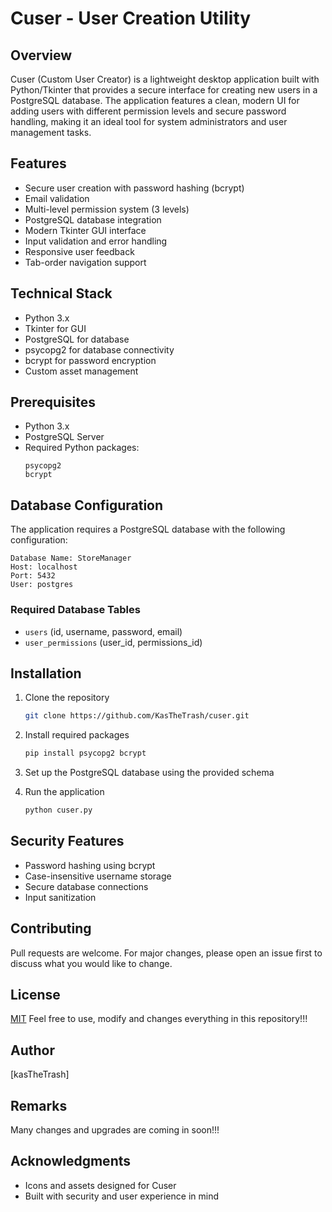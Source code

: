 # Cuser - User Creation Utility

## Overview
Cuser (Custom User Creator) is a lightweight desktop application built with Python/Tkinter that provides a secure interface for creating new users in a PostgreSQL database. The application features a clean, modern UI for adding users with different permission levels and secure password handling, making it an ideal tool for system administrators and user management tasks.

## Features
- Secure user creation with password hashing (bcrypt)
- Email validation
- Multi-level permission system (3 levels)
- PostgreSQL database integration
- Modern Tkinter GUI interface
- Input validation and error handling
- Responsive user feedback
- Tab-order navigation support

## Technical Stack
- Python 3.x
- Tkinter for GUI
- PostgreSQL for database
- psycopg2 for database connectivity
- bcrypt for password encryption
- Custom asset management

## Prerequisites
- Python 3.x
- PostgreSQL Server
- Required Python packages:
  ```
  psycopg2
  bcrypt
  ```

## Database Configuration
The application requires a PostgreSQL database with the following configuration:
```
Database Name: StoreManager
Host: localhost
Port: 5432
User: postgres
```

### Required Database Tables
- `users` (id, username, password, email)
- `user_permissions` (user_id, permissions_id)

## Installation
1. Clone the repository
   ```bash
   git clone https://github.com/KasTheTrash/cuser.git
   ```

2. Install required packages
   ```bash
   pip install psycopg2 bcrypt
   ```

3. Set up the PostgreSQL database using the provided schema

4. Run the application
   ```bash
   python cuser.py
   ```

## Security Features
- Password hashing using bcrypt
- Case-insensitive username storage
- Secure database connections
- Input sanitization

## Contributing
Pull requests are welcome. For major changes, please open an issue first to discuss what you would like to change.

## License
[MIT](https://choosealicense.com/licenses/mit/)
Feel free to use, modify and changes everything in this repository!!!

## Author
[kasTheTrash]

## Remarks
Many changes and upgrades are coming in soon!!!

## Acknowledgments
- Icons and assets designed for Cuser
- Built with security and user experience in mind
